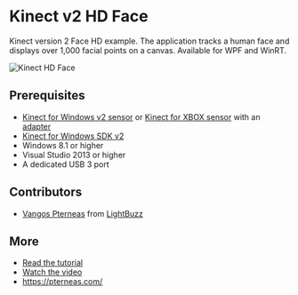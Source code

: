 Kinect v2 HD Face
================

Kinect version 2 Face HD example. The application tracks a human face and displays over 1,000 facial points on a canvas. Available for WPF and WinRT.

![Kinect HD Face](http://pterneas.com/wp-content/uploads/2015/06/kinect-face-hd-cover.png "Kinect HD Face")

## Prerequisites
* [Kinect for Windows v2 sensor](http://amzn.to/1DQtBSV) or [Kinect for XBOX sensor](http://amzn.to/1AvdswC) with an [adapter](http://amzn.to/1wPJG55)
* [Kinect for Windows SDK v2](http://www.microsoft.com/en-us/download/details.aspx?id=44561)
* Windows 8.1 or higher
* Visual Studio 2013 or higher
* A dedicated USB 3 port

## Contributors
* [Vangos Pterneas](http://pterneas.com) from [LightBuzz](http://lightbuzz.com)

## More
* [Read the tutorial](http://wp.me/p5hxPm-vf)
* [Watch the video](http://youtu.be/20bMvQEGXt8)
* https://pterneas.com/
